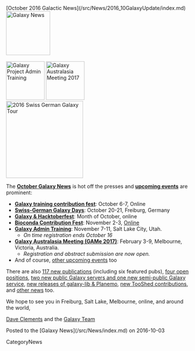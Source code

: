 <div class='newsItemHeader'>[October 2016 Galactic News](/src/News/2016_10GalaxyUpdate/index.md)</div>

<div class='right'>
<div class='right'><a href='/src/GalaxyUpdates/2016_10/index.md'><img src="/src/Images/GalaxyLogos/GalaxyNews.png" alt="Galaxy News" width=120 /></a></div><br />
<a href='/src/GalaxyUpdates/2016_10/index.md#galaxy-admin-training-november-7-11-salt-lake-city-utah'><img src="/src/Images/Logos/AdminTraining2016-500.png" alt="Galaxy Project Admin Training" width="105" /></a>
<a href='/src/GalaxyUpdates/2016_10/index.md#galaxy-australasia-meeting-game-2017-registration--abstract-submission-are-open'><img src="/src/Images/Logos/GAMeLogo200.png" alt="Galaxy Australasia Meeting 2017" width="105" /></a><br />
<div class='right'><a href='/src/GalaxyUpdates/2016_10/index.md#swiss-german-galaxy-days'><img src="/src/Images/Logos/SG2016T.V2_logo.png" alt="2016 Swiss German Galaxy Tour" width="210" /></a></div>
</div>

The **[October Galaxy News](/src/GalaxyUpdates/2016_10/index.md)** is hot off the presses and **[upcoming events](/src/GalaxyUpdates/2016_10/index.md#events)** are prominent:

* **[Galaxy training contribution fest](/src/GalaxyUpdates/2016_10/index.md#galaxy-training-contribution-fest-6-7-october-online)**: October 6-7, Online 
* **[Swiss-German Galaxy Days](/src/GalaxyUpdates/2016_10/index.md#swiss-german-galaxy-days)**: October 20-21, Freiburg, Germany
* **[Galaxy & Hacktoberfest](/src/GalaxyUpdates/2016_10/index.md#galaxy--hacktoberfest)**: Month of October, online
* **[Bioconda Contribution Fest](/src/GalaxyUpdates/2016_10/index.md#conda-conda-conda)**: November 2-3, [Online](https://github.com/bioconda/bioconda-recipes/issues/2277)
* **[Galaxy Admin Training](/src/GalaxyUpdates/2016_10/index.md#galaxy-admin-training-november-7-11-salt-lake-city-utah)**: November 7-11, Salt Lake City, Utah. 
  * *On time registration ends October 16*
* **[Galaxy Australasia Meeting (GAMe 2017)](/src/GalaxyUpdates/2016_10/index.md#galaxy-australasia-meeting-game-2017-registration--abstract-submission-are-open)**: February 3-9, Melbourne, Victoria, Australia. 
  * *Registration and abstract submission are now open.* 
* And of course, [other upcoming events](/src/GalaxyUpdates/2016_10/index.md#other-upcoming-events) too

There are also [117 new publications](/src/GalaxyUpdates/2016_10/index.md#new-publications) (including six featured pubs), [four open positions](/src/GalaxyUpdates/2016_10/index.md#whos-hiring), [two new public Galaxy servers and one new semi-public Galaxy service](/src/GalaxyUpdates/2016_10/index.md#public-galaxy-server-news), [new releases of galaxy-lib & Planemo](/src/GalaxyUpdates/2016_10/index.md#releases), [new TooShed contributions](/src/GalaxyUpdates/2016_10/index.md#toolshed-contributions), and [other news](/src/GalaxyUpdates/2016_10/index.md#other-news) too.

We hope to see you in Freiburg, Salt Lake, Melbourne, online, and around the world,

[Dave Clements](/src/DaveClements/index.md) and the [Galaxy Team](/src/GalaxyTeam/index.md)

<div class='newsItemFooter'>Posted to the [Galaxy News](/src/News/index.md) on 2016-10-03</div>

CategoryNews
